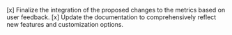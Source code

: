 [x] Finalize the integration of the proposed changes to the metrics based on user feedback.
[x] Update the documentation to comprehensively reflect new features and customization options.